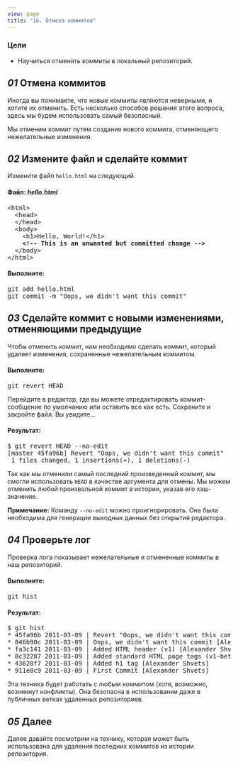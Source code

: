 ```yaml
---
view: page
title: "16. Отмена коммитов"
---
```


<h3>Цели</h3>

<ul><li>Научиться отменять коммиты в локальный репозиторий.</li></ul>

<h2><em>01</em> Отмена коммитов</h2>

<p>Иногда вы понимаете, что новые коммиты являются неверными, и хотите их отменить. Есть несколько способов решения этого вопроса, здесь мы будем использовать самый безопасный.</p>

<p>Мы отменим коммит путем создания нового коммита, отменяющего нежелательные изменения.</p>

<h2><em>02</em> Измените файл и сделайте коммит</h2>

<p>Измените файл <code>hello.html</code> на следующий.</p>

<h4 class="h4-pre">Файл: <em>hello.html</em></h4>

<pre class="file">&lt;html&gt;
  &lt;head&gt;
  &lt;/head&gt;
  &lt;body&gt;
    &lt;h1&gt;Hello, World!&lt;/h1&gt;
    <strong>&lt;!-- This is an unwanted but committed change --&gt;</strong>
  &lt;/body&gt;
&lt;/html&gt;</pre>

<h4 class="h4-pre">Выполните:</h4>

<pre class="instructions">git add hello.html
git commit -m "Oops, we didn't want this commit"</pre>

<h2><em>03</em> Сделайте коммит с новыми изменениями, отменяющими предыдущие</h2>

<p>Чтобы отменить коммит, нам необходимо сделать коммит, который удаляет изменения, сохраненные нежелательным коммитом.</p>

<h4 class="h4-pre">Выполните:</h4>

<pre class="instructions">git revert HEAD</pre>

<p>Перейдите в редактор, где вы можете отредактировать коммит-сообщение по умолчанию или оставить все как есть. Сохраните и закройте файл. Вы увидите…</p>

<h4 class="h4-pre">Результат:</h4>

<pre class="sample">$ git revert HEAD --no-edit
[master 45fa96b] Revert "Oops, we didn't want this commit"
 1 files changed, 1 insertions(+), 1 deletions(-)</pre>

<p>Так как мы отменили самый последний произведенный коммит, мы смогли использовать <code>HEAD</code> в качестве аргумента для отмены. Мы можем отменить любой произвольной коммит в истории, указав его хэш-значение.</p>

<p class="note"><strong>Примечание:</strong> Команду <code>--no-edit</code> можно проигнорировать. Она была необходима для генерации выходных данных без открытия редактора.</p>

<h2><em>04</em> Проверьте лог</h2>

<p>Проверка лога показывает нежелательные и отмененные коммиты в наш репозиторий.</p>

<h4 class="h4-pre">Выполните:</h4>

<pre class="instructions">git hist</pre>

<h4 class="h4-pre">Результат:</h4>

<pre class="sample">$ git hist
* 45fa96b 2011-03-09 | Revert "Oops, we didn't want this commit" (HEAD, master) [Alexander Shvets]
* 846b90c 2011-03-09 | Oops, we didn't want this commit [Alexander Shvets]
* fa3c141 2011-03-09 | Added HTML header (v1) [Alexander Shvets]
* 8c32287 2011-03-09 | Added standard HTML page tags (v1-beta) [Alexander Shvets]
* 43628f7 2011-03-09 | Added h1 tag [Alexander Shvets]
* 911e8c9 2011-03-09 | First Commit [Alexander Shvets]</pre>

<p>Эта техника будет работать с любым коммитом (хотя, возможно, возникнут конфликты). Она безопасна в использовании даже в публичных ветках удаленных репозиториев.</p>

<h2><em>05</em> Далее</h2>

<p>Далее давайте посмотрим на технику, которая может быть использована для удаления последних коммитов из истории репозитория.</p>
